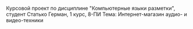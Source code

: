 Курсовой проект по дисциплине "Компьютерные языки разметки", студент Статько Герман, 1 курс, 8-ПИ
Тема: Интернет-магазин аудио- и видео-техники
